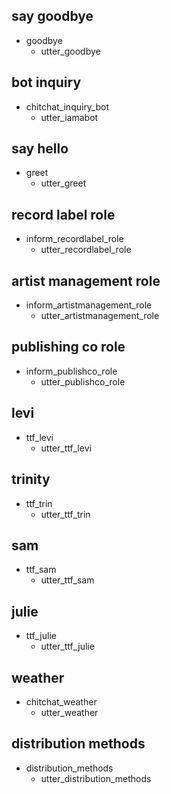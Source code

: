 ## say goodbye
* goodbye
  - utter_goodbye

## bot inquiry
* chitchat_inquiry_bot
  - utter_iamabot

## say hello

* greet
    - utter_greet

## record label role

* inform_recordlabel_role
    - utter_recordlabel_role

## artist management role

* inform_artistmanagement_role
    - utter_artistmanagement_role

## publishing co role

* inform_publishco_role
    - utter_publishco_role

## levi

* ttf_levi
    - utter_ttf_levi

## trinity

* ttf_trin
    - utter_ttf_trin

## sam

* ttf_sam
    - utter_ttf_sam

## julie

* ttf_julie
    - utter_ttf_julie

## weather

* chitchat_weather
    - utter_weather

## distribution methods
* distribution_methods
    - utter_distribution_methods
